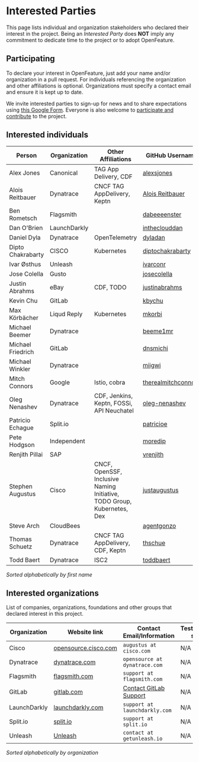 # Interested Parties

This page lists individual and organization stakeholders who declared their interest in the project.
Being an _Interested Party_ does **NOT** imply any commitment to dedicate time to the project or to adopt OpenFeature.

## Participating

To declare your interest in OpenFeature, just add your name and/or organization
in a pull request. For individuals referencing the organization and other
affiliations is optional. Organizations must specify a contact email and ensure
it is kept up to date.

We invite interested parties to sign-up for news and to share expectations using [this Google Form](https://docs.google.com/forms/d/e/1FAIpQLSfRG8Ldun3HmcUsZCFMMORKyafjEUUKDYz5X-Zv8ZFCgbwlXA/viewform).
Everyone is also welcome to [participate and contribute](https://openfeature.dev/home/participate/) to the project.

## Interested individuals

| Person            | Organization | Other Affiliations                                                      | GitHub Username                                               | Gitlab Username                                   |
| ----------------- | ------------ | ----------------------------------------------------------------------- | ------------------------------------------------------------- | ------------------------------------------------- |
| Alex Jones        | Canonical    | TAG App Delivery, CDF                                                   | [alexsjones](https://github.com/AlexsJones)                   | N/A                                               |
| Alois Reitbauer   | Dynatrace    | CNCF TAG AppDelivery, Keptn                                             | [Alois Reitbauer](https://github.com/AloisReitbauer)          | N/A                                               |
| Ben Rometsch      | Flagsmith    |                                                                         | [dabeeeenster](https://github.com/dabeeeenster)               | [dabeeeenster](https://gitlab.com/dabeeeenster)   |
| Dan O'Brien       | LaunchDarkly |                                                                         | [intheclouddan](https://github.com/intheclouddan)             | N/A                                               |
| Daniel Dyla       | Dynatrace    | OpenTelemetry                                                           | [dyladan](https://github.com/dyladan)                         | N/A                                               |
| Dipto Chakrabarty | CISCO        | Kubernetes                                                              | [diptochakrabarty](https://github.com/DiptoChakrabarty)       | N/A                                               |
| Ivar Østhus       | Unleash      |                                                                         | [ivarconr](https://github.com/ivarconr)                       |                                                   |
| Jose Colella      | Gusto        |                                                                         | [josecolella](https://github.com/josecolella)                 | N/A                                               |
| Justin Abrahms    | eBay         | CDF, TODO                                                               | [justinabrahms](https://github.com/justinabrahms)             | [justinabrahms](https://gitlab.com/justinabrahms) |
| Kevin Chu         | GitLab       |                                                                         | [kbychu](https://github.com/kbychu)                           | [kbychu](https://gitlab.com/kbychu)               |
| Max Körbächer     | Liqud Reply  | Kubernetes                                                              | [mkorbi](https://github.com/mkorbi)                           | N/A                                               |
| Michael Beemer    | Dynatrace    |                                                                         | [beeme1mr](https://github.com/beeme1mr)                       | [beeme1mr](https://gitlab.com/beeme1mr)           |
| Michael Friedrich | GitLab       |                                                                         | [dnsmichi](https://github.com/dnsmichi)                       | [dnsmichi](https://gitlab.com/dnsmichi)           |
| Michael Winkler   | Dynatrace    |                                                                         | [miigwi](https://github.com/miigwi)                           | N/A                                               |
| Mitch Connors     | Google       | Istio, cobra                                                            | [therealmitchconnors](https://github.com/therealmitchconnors) | N/A                                               |
| Oleg Nenashev     | Dynatrace    | CDF, Jenkins, Keptn, FOSSi, API Neuchatel                               | [oleg-nenashev](https://github.com/oleg-nenashev)             | [oleg-nenashev](https://gitlab.com/oleg-nenashev) |
| Patricio Echague  | Split.io     |                                                                         | [patricioe](https://github.com/patricioe)                     | N/A                                               |
| Pete Hodgson      | Independent  |                                                                         | [moredip](https://github.com/moredip)                         | N/A                                               |
| Renjith Pillai    | SAP          |                                                                         | [vrenjith](https://github.com/vrenjith)                       | N/A                                               |
| Stephen Augustus  | Cisco        | CNCF, OpenSSF, Inclusive Naming Initiative, TODO Group, Kubernetes, Dex | [justaugustus](https://github.com/justaugustus)               | [justaugustus](https://gitlab.com/justaugustus)   |
| Steve Arch        | CloudBees    |                                                                         | [agentgonzo](https://github.com/agentgonzo)                   | N/A                                               |
| Thomas Schuetz    | Dynatrace    | CNCF TAG AppDelivery, CDF, Keptn                                        | [thschue](https://github.com/thschue)                         | N/A                                               |
| Todd Baert        | Dynatrace    | ISC2                                                                    | [toddbaert](https://github.com/toddbaert)                     | N/A                                               |

_Sorted alphabetically by first name_

## Interested organizations

List of companies, organizations, foundations and other groups that declared interest in this project.

| Organization | Website link                                          | Contact Email/Information                                                   | Testimonial/case study link |
| ------------ | ----------------------------------------------------- | --------------------------------------------------------------------------- | --------------------------- |
| Cisco        | [opensource.cisco.com](https://opensource.cisco.com/) | `augustus at cisco.com`                                                     | N/A                         |
| Dynatrace    | [dynatrace.com](https://www.dynatrace.com/)           | `opensource at dynatrace.com`                                               | N/A                         |
| Flagsmith    | [flagsmith.com](https://flagsmith.com/)               | `support at flagsmith.com`                                                  | N/A                         |
| GitLab       | [gitlab.com](https://gitlab.com/)                     | [Contact GitLab Support](https://about.gitlab.com/support/#contact-support) | N/A                         |
| LaunchDarkly | [launchdarkly.com](https://launchdarkly.com)          | `support at launchdarkly.com`                                               | N/A                         |
| Split.io     | [split.io](https://split.io/)                         | `support at split.io`                                                       | N/A                         |
| Unleash      | [Unleash](https://www.getunleash.io/)                 | `contact at getunleash.io`                                                  | N/A                         |

_Sorted alphabetically by organization_
